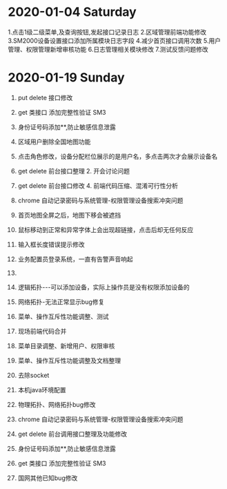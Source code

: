 # 2020-01-04  Saturday 

1.点击1级二级菜单,及查询按钮,发起接口记录日志
2.区域管理前端功能修改
3.SM2000设备设置接口添加所属模块日志字段
4.减少首页接口调用次数
5.用户管理、权限管理新增审核功能
6.日志管理相关模块修改
7.测试反馈问题修改 

# 2020-01-19  Sunday 





1. put delete 接口修改 
2. get 类接口 添加完整性验证 SM3 
3. 身份证号码添加**,防止敏感信息泄露 
4. 区域用户删除全国地图功能 
5. 点击角色修改，设备分配栏位展示的是用户名，多点击两次才会展示设备名



1. get delete 前台接口整理 2. 开会讨论问题 
3. get delete 前台接口修改 4. 前端代码压缩、混淆可行性分析

1. chrome 自动记录密码与系统管理-权限管理设备搜索冲突问题 
2. 首页地图全屏之后，地图下移会被遮挡 
3. 鼠标移动到正常和异常字体上会出现超链接，点击后却无任何反应 
4. 输入框长度错误提示修改 
5. 业务配置员登录系统，一直有告警声音响起


1. 
2. 逻辑拓扑---可以添加设备，实际上操作员是没有权限添加设备的 
3. 网络拓扑-无法正常显示bug修复 
4. 菜单、操作互斥性功能调整、测试








1. 现场前端代码合并 
2. 菜单目录调整、新增用户、权限审核 
3. 菜单、操作互斥性功能调整及文档整理
4. 去除socket 
5. 本机java环境配置
6. 物理拓扑、网络拓扑bug修改
7.  chrome 自动记录密码与系统管理-权限管理设备搜索冲突问题 
8.  get delete 前台调用接口整理及功能修改
9. 身份证号码添加**,防止敏感信息泄露 
10. get 类接口 添加完整性验证 SM3 
11. 国网其他已知bug修改





